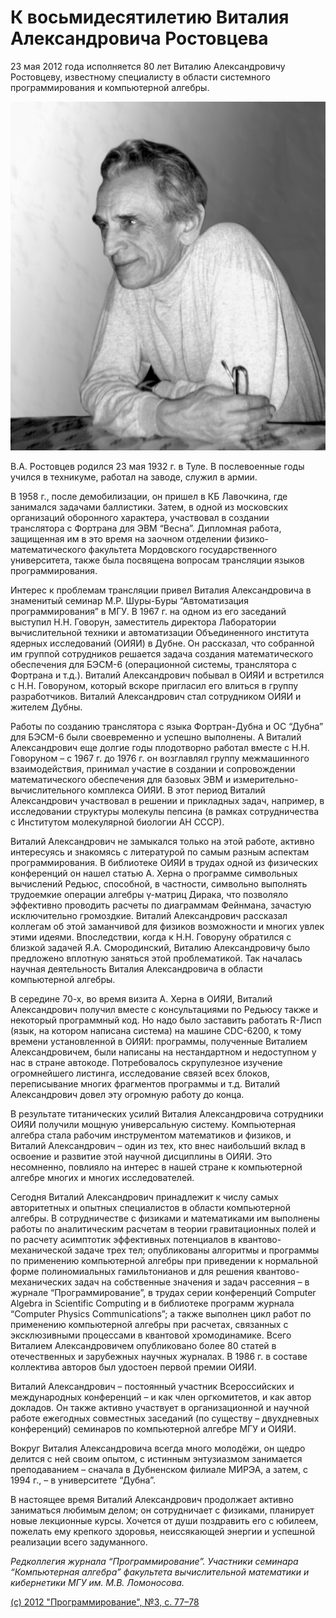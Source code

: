 
# К восьмидесятилетию Виталия Александровича Ростовцева

23 мая 2012 года исполняется 80 лет Виталию Александровичу
Ростовцеву, известному специалисту в области системного
программирования и компьютерной алгебры.

![](images/Rostovtsev-2012.png)

В.А. Ростовцев родился 23 мая 1932 г. в Туле. В послевоенные
годы учился в техникуме, работал на заводе, служил в армии.

В 1958 г., после демобилизации, он пришел в КБ Лавочкина, где
занимался задачами баллистики. Затем, в одной из московских
организаций оборонного характера, участвовал в создании
транслятора с Фортрана для ЭВМ “Весна”. Дипломная работа,
защищенная им в это время на заочном отделении
физико-математического факультета Мордовского государственного
университета, также была посвящена вопросам трансляции языков
программирования.

Интерес к проблемам трансляции привел Виталия Александровича в
знаменитый семинар М.Р. Шуры-Буры “Автоматизация
программирования” в МГУ. В 1967 г. на одном из его заседаний
выступил Н.Н. Говорун, заместитель директора Лаборатории
вычислительной техники и автоматизации Объединенного института
ядерных исследований (ОИЯИ) в Дубне. Он рассказал, что
собранной им группой сотрудников решается задача создания
математического обеспечения для БЭСМ-6 (операционной системы,
транслятора с Фортрана и т.д.). Виталий Александрович побывал в
ОИЯИ и встретился с Н.Н. Говоруном, который вскоре пригласил
его влиться в группу разработчиков. Виталий Александрович стал
сотрудником ОИЯИ и жителем Дубны.

Работы по созданию транслятора с языка Фортран-Дубна и ОС
“Дубна” для БЭСМ-6 были своевременно и успешно выполнены. А
Виталий Александрович еще долгие годы плодотворно работал
вместе с Н.Н. Говоруном – c 1967 г. до 1976 г. он возглавлял
группу межмашинного взаимодействия, принимал участие в создании
и сопровождении математического обеспечения для базовых ЭВМ и
измерительно-вычислительного комплекса ОИЯИ. В этот период
Виталий Александрович участвовал в решении и прикладных задач,
например, в исследовании структуры молекулы пепсина (в рамках
сотрудничества с Институтом молекулярной биологии АН СССР).

Виталий Александрович не замыкался только на этой работе,
активно интересуясь и знакомясь с литературой по самым разным
аспектам программирования. В библиотеке ОИЯИ в трудах одной из
физических конференций он нашел статью А. Херна о программе
символьных вычислений Редьюс, способной, в частности, символьно
выполнять трудоемкие операции алгебры γ-матриц Дирака, что
позволяло эффективно проводить расчеты по диаграммам Фейнмана,
зачастую исключительно громоздкие. Виталий Александрович
рассказал коллегам об этой заманчивой для физиков возможности и
многих увлек этими идеями. Впоследствии, когда к Н.Н. Говоруну
обратился с близкой задачей Я.А. Смородинский, Виталию
Александровичу было предложено вплотную заняться этой
проблематикой. Так началась научная деятельность Виталия
Александровича в области компьютерной алгебры.

В середине 70-х, во время визита А. Херна в ОИЯИ, Виталий
Александрович получил вместе с консультациями по Редьюсу также
и некоторый программный код. Но надо было заставить работать
R-Лисп (язык, на котором написана система) на машине CDC-6200,
к тому времени установленной в ОИЯИ: программы, полученные
Виталием Александровичем, были написаны на нестандартном и
недоступном у нас в стране автокоде. Потребовалось скрупулезное
изучение огромнейшего листинга, исследование связей всех
блоков, переписывание многих фрагментов программы и т.д.
Виталий Александрович довел эту огромную работу до конца.

В результате титанических усилий Виталия Александровича
сотрудники ОИЯИ получили мощную универсальную систему.
Компьютерная алгебра стала рабочим инструментом математиков и
физиков, и Виталий Александрович – один из тех, кто внес
наибольший вклад в освоение и развитие этой научной дисциплины
в ОИЯИ. Это несомненно, повлияло на интерес в нашей стране к
компьютерной алгебре многих и многих исследователей.

Сегодня Виталий Александрович принадлежит к числу самых
авторитетных и опытных специалистов в области компьютерной
алгебры. В сотрудничестве с физиками и математиками им
выполнены работы по аналитическим расчетам в теории
гравитационных полей и по расчету асимптотик эффективных
потенциалов в квантово-механической задаче трех тел;
опубликованы алгоритмы и программы по применению компьютерной
алгебры при приведении к нормальной форме полиномиальных
гамильтонианов и для решения квантово-механических задач на
собственные значения и задач рассеяния – в журнале
“Программирование”, в трудах серии конференций Computer Algebra
in Scientific Computing и в библиотеке программ журнала
“Computer Physics Communications”; а также выполнен цикл работ
по применению компьютерной алгебры при расчетах, связанных с
эксклюзивными процессами в квантовой хромодинамике. Всего
Виталием Александровичем опубликовано более 80 статей в
отечественных и зарубежных научных журналах. В 1986 г. в
составе коллектива авторов был удостоен первой премии ОИЯИ.

Виталий Александрович – постоянный участник Всероссийских и
международных конференций – и как член оргкомитетов, и как
автор докладов. Он также активно участвует в организационной и
научной работе ежегодных совместных заседаний (по существу –
двухдневных конференций) семинаров по компьютерной алгебре МГУ
и ОИЯИ.

Вокруг Виталия Александровича всегда много молодёжи, он щедро
делится с ней своим опытом, с истинным энтузиазмом занимается
преподаванием – сначала в Дубненском филиале МИРЭА, а затем, c
1994 г., – в университете “Дубна”.

В настоящее время Виталий Александрович продолжает активно
заниматься любимым делом; он сотрудничает с физиками, планирует
новые лекционные курсы. Хочется от души поздравить его с
юбилеем, пожелать ему крепкого здоровья, неиссякающей энергии и
успешной реализации всего задуманного.

_Редколлегия журнала “Программирование”. Участники семинара
“Компьютерная алгебра” факультета вычислительной математики и
кибернетики МГУ им. М.В. Ломоносова._

[(c) 2012 "Программирование", №3, с. 77–78](http://compalg.jinr.ru/CAGroup/Rostovtsev/Rostovtsev80.pdf)
